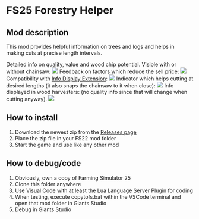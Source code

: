 # FS25 Forestry Helper

## Mod description

This mod provides helpful information on trees and logs and helps in making cuts at precise length intervals.

Detailed info on quality, value and wood chip potential. Visible with or without chainsaw:
![](screenshots/screen1.png)
Feedback on factors which reduce the sell price:
![](screenshots/screen2.png)
Compatibility with [Info Display Extension](https://github.com/Achimobil/FS22_InfoDisplayExtension):
![](screenshots/screen3.png)
Indicator which helps cutting at desired lengths (it also snaps the chainsaw to it when close):
![](screenshots/screen4.png)
Info displayed in wood harvesters: (no quality info since that will change when cutting anyway).
![](screenshots/screen5.png)

## How to install

1. Download the newest zip from the [Releases page](https://github.com/Timmeey86/FS25_ForestryHelper/releases)
1. Place the zip file in your FS22 mod folder
1. Start the game and use like any other mod

## How to debug/code

1. Obviously, own a copy of Farming Simulator 25
1. Clone this folder anywhere
1. Use Visual Code with at least the Lua Language Server Plugin for coding
1. When testing, execute copytofs.bat within the VSCode terminal and open that mod folder in Giants Studio
1. Debug in Giants Studio